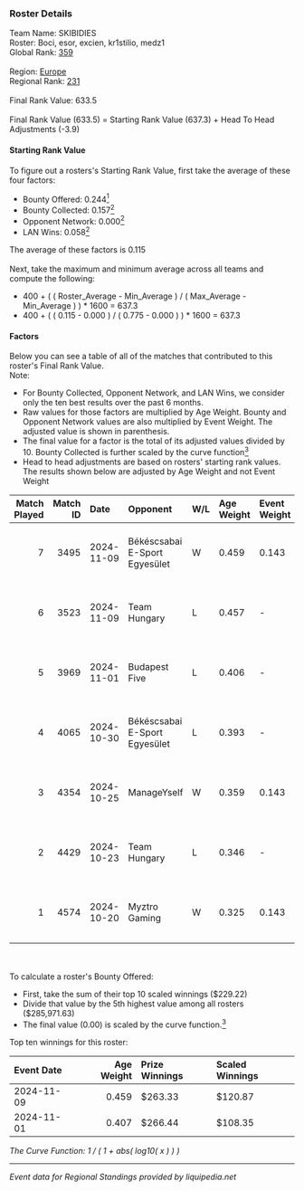 ### Roster Details<br />
Team Name: SKIBIDIES<br />
Roster: Boci, esor, excien, kr1stilio, medz1<br />
Global Rank: [359](../../standings_global_2025_02_28.md)<br />
<br />
Region: [Europe]( ../../standings_europe_2025_02_28.md)<br />
Regional Rank: [231]( ../../standings_europe_2025_02_28.md)<br />
<br />
Final Rank Value:  633.5<br />
<br />
Final Rank Value (633.5) = Starting Rank Value (637.3) + Head To Head Adjustments (-3.9)<br />

#### Starting Rank Value<br />
To figure out a rosters's Starting Rank Value, first take the average of these four factors:<br />
- Bounty Offered: 0.244[<sup>1</sup>](#table2)
- Bounty Collected: 0.157[<sup>2</sup>](#table1)
- Opponent Network: 0.000[<sup>2</sup>](#table1)
- LAN Wins: 0.058[<sup>2</sup>](#table1)

The average of these factors is 0.115<br />
<br />
Next, take the maximum and minimum average across all teams and compute the following:<br />
- 400 + ( ( Roster_Average - Min_Average ) / ( Max_Average - Min_Average ) ) * 1600 = 637.3
- 400 + ( ( 0.115 - 0.000 ) / ( 0.775 - 0.000 ) ) * 1600 = 637.3


#### Factors<br />
Below you can see a table of all of the matches that contributed to this roster's Final Rank Value.<br />
Note:<br />

- For Bounty Collected, Opponent Network, and LAN Wins, we consider only the ten best results over the past 6 months.
- Raw values for those factors are multiplied by Age Weight. Bounty and Opponent Network values are also multiplied by Event Weight. The adjusted value is shown in parenthesis.
- The final value for a factor is the total of its adjusted values divided by 10. Bounty Collected is further scaled by the curve function[<sup>3</sup>](#curveFunction)
- Head to head adjustments are based on rosters' starting rank values. The results shown below are adjusted by Age Weight and not Event Weight
<span id="table1"></span><br />


| Match Played | Match ID | Date       | Opponent                      | W/L | Age Weight | Event Weight | Bounty Collected | Opponent Network | LAN Wins  | H2H Adj. | Roster                               |
| -: | -: | :- | :- | :- | :- | :- | :- | :- | :- | -: | :- |
|            7 |     3495 | 2024-11-09 | Békéscsabai E-Sport Egyesület | W   | 0.459      | 0.143        | 0.000 (0.000)    | 0.037 (0.002)    | 1 (0.459) |     6.47 | Boci, esor, excien, kr1stilio, medz1 |
|            6 |     3523 | 2024-11-09 | Team Hungary                  | L   | 0.457      | -            | -                | -                | -         |    -3.58 | Boci, esor, excien, kr1stilio, medz1 |
|            5 |     3969 | 2024-11-01 | Budapest Five                 | L   | 0.406      | -            | -                | -                | -         |    -5.84 | Boci, esor, excien, medz1, Memeske   |
|            4 |     4065 | 2024-10-30 | Békéscsabai E-Sport Egyesület | L   | 0.393      | -            | -                | -                | -         |    -6.93 | Boci, esor, excien, medz1, Memeske   |
|            3 |     4354 | 2024-10-25 | ManageYself                   | W   | 0.359      | 0.143        | 0.000 (0.000)    | 0.020 (0.001)    | 0 (0.000) |     4.67 | Boci, esor, excien, medz1, Memeske   |
|            2 |     4429 | 2024-10-23 | Team Hungary                  | L   | 0.346      | -            | -                | -                | -         |    -2.98 | Boci, esor, excien, medz1, Memeske   |
|            1 |     4574 | 2024-10-20 | Myztro Gaming                 | W   | 0.325      | 0.143        | 0.000 (0.000)    | 0.017 (0.001)    | 0 (0.000) |     4.33 | Boci, esor, excien, medz1, Memeske   |

<br />
<span id="table2"></span><br />
To calculate a roster's Bounty Offered:<br />

- First, take the sum of their top 10 scaled winnings ($229.22)
- Divide that value by the 5th highest value among all rosters ($285,971.63)
- The final value (0.00) is scaled by the curve function.[<sup>3</sup>](#curveFunction)

Top ten winnings for this roster:<br />

| Event Date | Age Weight | Prize Winnings | Scaled Winnings |
| :- | -: | :- | :- |
| 2024-11-09 |      0.459 | $263.33        | $120.87         |
| 2024-11-01 |      0.407 | $266.44        | $108.35         |


<span id="curveFunction"></span>_The Curve Function: 1 / ( 1 + abs( log10( x ) ) )_<br />

---
_Event data for Regional Standings provided by liquipedia.net_<br />
